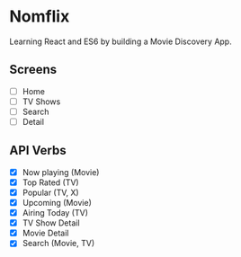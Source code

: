 # Nomflix

Learning React and ES6 by building a Movie Discovery App.

## Screens

- [ ] Home
- [ ] TV Shows
- [ ] Search
- [ ] Detail

## API Verbs

- [x] Now playing (Movie)
- [x] Top Rated (TV)
- [x] Popular (TV, X)
- [x] Upcoming (Movie)
- [x] Airing Today (TV)
- [x] TV Show Detail
- [x] Movie Detail
- [x] Search (Movie, TV)